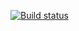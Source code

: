 [![Build status](https://ci.appveyor.com/api/projects/status/k9vds4ndnbl9qo5x?svg=true)](https://ci.appveyor.com/project/Shliskenstickin/aqa3-2)

